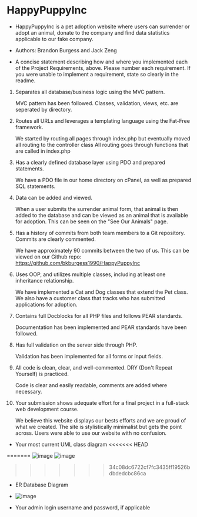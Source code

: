 # HappyPuppyInc
- HappyPuppyInc is a pet adoption website where users can surrender or adopt an animal, donate to the company
  and find data statistics applicable to our fake company.

- Authors: Brandon Burgess and Jack Zeng
- A concise statement describing how and where you implemented each of the Project Requirements, above. 
  Please number each requirement. If you were unable to implement a requirement, state so clearly in the readme.
1. Separates all database/business logic using the MVC pattern.
    
    MVC pattern has been followed. Classes, validation, views, etc. are seperated by directory.

2. Routes all URLs and leverages a templating language using the Fat-Free framework.

    We started by routing all pages through index.php but eventually moved all routing to the controller class
    All routing goes through functions that are called in index.php

3. Has a clearly defined database layer using PDO and prepared statements.

    We have a PDO file in our home directory on cPanel, as well as prepared SQL statements.
    
4. Data can be added and viewed.

    When a user submits the surrender animal form, that animal is then added to the database and can be viewed 
    as an animal that is available for adoption. This can be seen on the "See Our Animals" page.

5. Has a history of commits from both team members to a Git repository. Commits are clearly commented.

    We have approximately 90 commits between the two of us. This can be viewed on our Github repo:
    https://github.com/bkburgess1990/HappyPuppyInc

6. Uses OOP, and utilizes multiple classes, including at least one inheritance relationship.

    We have implemented a Cat and Dog classes that extend the Pet class. We also have a customer class that
    tracks who has submitted applications for adoption.

7. Contains full Docblocks for all PHP files and follows PEAR standards.

    Documentation has been implemented and PEAR standards have been followed.

8. Has full validation on the server side through PHP.

    Validation has been implemented for all forms or input fields.

9. All code is clean, clear, and well-commented. DRY (Don't Repeat Yourself) is practiced.

    Code is clear and easily readable, comments are added where necessary.

10. Your submission shows adequate effort for a final project in a full-stack web development course.

    We believe this website displays our bests efforts and we are proud of what we created. 
    The site is stylistically minimalist but gets the point across. Users were able to use our website
    with no confusion.

- Your most current UML class diagram
<<<<<<< HEAD

=======
![image](https://user-images.githubusercontent.com/116101864/227308457-758f286b-4de3-4856-87a6-c9a0ba3b84c5.png)
![image](https://user-images.githubusercontent.com/116101864/227308924-979881a2-0bc4-4234-a888-c7f48b5ee334.png)
>>>>>>> 34c08dc6722cf7fc3435ff19526bdbdedcbc86ca

- ER Database Diagram
- ![image](https://user-images.githubusercontent.com/116101864/227314190-294f36ea-a299-459e-9a44-93194f89864a.png)




- Your admin login username and password, if applicable
